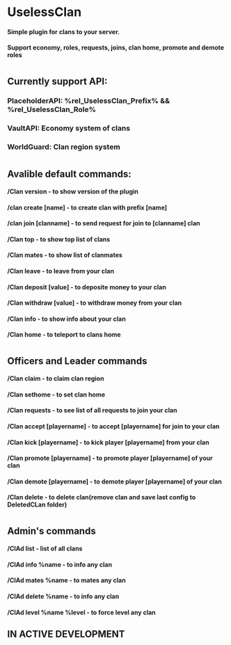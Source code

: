 # UselessClan
#### Simple plugin for clans to your server. 
#### Support economy, roles, requests, joins, clan home, promote and demote roles
#
## Currently support API:
### PlaceholderAPI:   %rel_UselessClan_Prefix% && %rel_UselessClan_Role%
### VaultAPI:         Economy system of clans
### WorldGuard:       Clan region system
#
## Avalible default commands:
#### /Clan version               - to show version of the plugin
#### /clan create [name]         - to create clan with prefix [name]
#### /clan join [clanname]       - to send request for join to [clanname] clan
#### /Clan top                   - to show top list of clans
#### /Clan mates                 - to show list of clanmates
#### /Clan leave                 - to leave from your clan
#### /Clan deposit [value]       - to deposite money to your clan
#### /Clan withdraw [value]      - to withdraw money from your clan
#### /Clan info                  - to show info about your clan
#### /Clan home                  - to teleport to clans home
#
## Officers and Leader commands
#### /Clan claim                 - to claim clan region
#### /Clan sethome               - to set clan home
#### /Clan requests              - to see list of all requests to join your clan
#### /Clan accept [playername]   - to accept [playername] for join to your clan
#### /Clan kick [playername]     - to kick player [playername] from your clan
#### /Clan promote [playername]  - to promote player [playername] of your clan
#### /Clan demote [playername]   - to demote player [playername] of your clan
#### /Clan delete                - to delete clan(remove clan and save last config to DeletedCLan folder)
#
## Admin's commands
#### /ClAd list                  - list of all clans
#### /ClAd info %name            - to info any clan
#### /ClAd mates %name           - to mates any clan
#### /ClAd delete %name          - to info any clan
#### /ClAd level %name %level    - to force level any clan


## IN ACTIVE DEVELOPMENT

